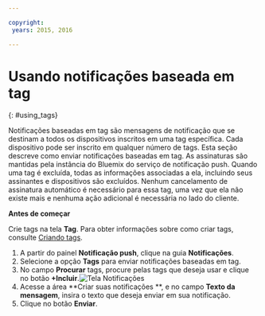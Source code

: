 ```yaml
---

copyright:
 years: 2015, 2016

---
```


# Usando notificações baseada em tag
{: #using_tags}


Notificações baseadas em tag são mensagens de
notificação que se destinam a todos os dispositivos inscritos
em uma tag específica. Cada dispositivo pode ser inscrito em qualquer número de tags. Esta seção
descreve como enviar notificações baseadas em tag. As assinaturas são mantidas pela
instância do Bluemix do serviço de notificação push. Quando uma tag é excluída, todas as
informações associadas a ela, incluindo seus assinantes e dispositivos são excluídos. Nenhum cancelamento de assinatura automático é necessário para essa tag, uma vez que ela
não existe mais e nenhuma ação adicional é necessária no lado do cliente.

**Antes de começar**

Crie tags na tela **Tag**. Para obter informações sobre como
criar tags, consulte
[Criando tags](t_manage_tags.html).

1. A partir do painel **Notificação push**,
clique na guia **Notificações**.
1. Selecione a opção **Tags** para enviar notificações baseadas
em tag.
1. No campo **Procurar** tags, procure pelas tags que deseja
usar e clique no botão
**+Incluir**.![Tela
Notificações](images/tag_notification.jpg)
1. Acesse a área **Criar suas notificações **, e
no campo **Texto da mensagem**,
insira o texto que deseja enviar em sua notificação.
1. Clique no botão **Enviar**.
